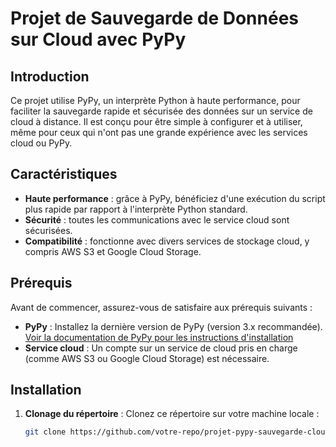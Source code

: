 # Projet de Sauvegarde de Données sur Cloud avec PyPy

## Introduction

Ce projet utilise PyPy, un interprète Python à haute performance, pour faciliter la sauvegarde rapide et sécurisée des données sur un service de cloud à distance. Il est conçu pour être simple à configurer et à utiliser, même pour ceux qui n'ont pas une grande expérience avec les services cloud ou PyPy.

## Caractéristiques

- **Haute performance** : grâce à PyPy, bénéficiez d'une exécution du script plus rapide par rapport à l'interprète Python standard.
- **Sécurité** : toutes les communications avec le service cloud sont sécurisées.
- **Compatibilité** : fonctionne avec divers services de stockage cloud, y compris AWS S3 et Google Cloud Storage.

## Prérequis

Avant de commencer, assurez-vous de satisfaire aux prérequis suivants :

- **PyPy** : Installez la dernière version de PyPy (version 3.x recommandée). [Voir la documentation de PyPy pour les instructions d'installation](https://www.pypy.org/)
- **Service cloud** : Un compte sur un service de cloud pris en charge (comme AWS S3 ou Google Cloud Storage) est nécessaire.

## Installation

1. **Clonage du répertoire** : Clonez ce répertoire sur votre machine locale :
   
   ```sh
   git clone https://github.com/votre-repo/projet-pypy-sauvegarde-cloud.git